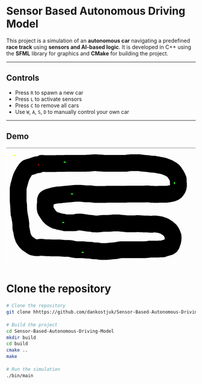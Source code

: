 # Sensor Based Autonomous Driving Model

This project is a simulation of an **autonomous car** navigating a predefined **race track** using **sensors and AI-based logic**. It is developed in C++ using the **SFML** library for graphics and **CMake** for building the project.

---

## Controls

- Press `R` to spawn a new car  
- Press `L` to activate sensors  
- Press `C` to remove all cars  
- Use `W`, `A`, `S`, `D` to manually control your own car

---

## Demo
![Demo of autonomous car](media/demo.gif)


# Clone the repository
```bash
# Clone the repository
git clone hhttps://github.com/dankostjuk/Sensor-Based-Autonomous-Driving-Model.git

# Build the project
cd Sensor-Based-Autonomous-Driving-Model
mkdir build
cd build
cmake ..
make

# Run the simulation
./bin/main
